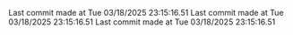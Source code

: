  
Last commit made at Tue 03/18/2025 23:15:16.51 
Last commit made at Tue 03/18/2025 23:15:16.51 
Last commit made at Tue 03/18/2025 23:15:16.51 
